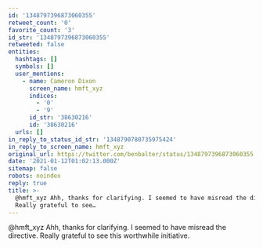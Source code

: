 ```yaml
---
id: '1348797396873060355'
retweet_count: '0'
favorite_count: '3'
id_str: '1348797396873060355'
retweeted: false
entities:
  hashtags: []
  symbols: []
  user_mentions:
    - name: Cameron Dixon
      screen_name: hmft_xyz
      indices:
        - '0'
        - '9'
      id_str: '38630216'
      id: '38630216'
  urls: []
in_reply_to_status_id_str: '1348790780735975424'
in_reply_to_screen_name: hmft_xyz
original_url: https://twitter.com/benbalter/status/1348797396873060355
date: '2021-01-12T01:02:13.000Z'
sitemap: false
robots: noindex
reply: true
title: >-
  @hmft_xyz Ahh, thanks for clarifying. I seemed to have misread the directive.
  Really grateful to see…
---
```


@hmft_xyz Ahh, thanks for clarifying. I seemed to have misread the directive. Really grateful to see this worthwhile initiative.